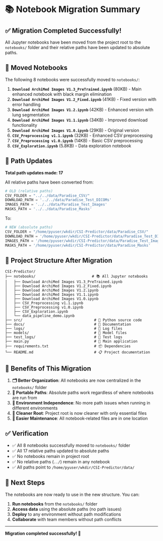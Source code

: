 # 📚 Notebook Migration Summary

## ✅ **Migration Completed Successfully!**

All Jupyter notebooks have been moved from the project root to the `notebooks/` folder and their relative paths have been updated to absolute paths.

## 📁 **Moved Notebooks**

The following 8 notebooks were successfully moved to `notebooks/`:

1. **`Download ArchiMed Images V1.3_PreTrained.ipynb`** (80KB) - Main enhanced notebook with black margin elimination
2. **`Download ArchiMed Images V1.2_Fixed.ipynb`** (41KB) - Fixed version with error handling
3. **`Download ArchiMed Images V1.2.ipynb`** (42KB) - Enhanced version with lung segmentation
4. **`Download ArchiMed Images V1.1.ipynb`** (34KB) - Improved download functionality
5. **`Download ArchiMed Images V1.0.ipynb`** (29KB) - Original version
6. **`CSV_Preprocessing v1.1.ipynb`** (32KB) - Enhanced CSV preprocessing
7. **`CSV_Preprocessing v1.0.ipynb`** (14KB) - Basic CSV preprocessing
8. **`CSV_Exploration.ipynb`** (5.8KB) - Data exploration notebook

## 🔄 **Path Updates**

**Total path updates made: 17**

All relative paths have been converted from:
```python
# OLD (relative paths)
CSV_FOLDER = "../../data/Paradise_CSV/"
DOWNLOAD_PATH = '../../data/Paradise_Test_DICOMs'
IMAGES_PATH = '../../data/Paradise_Test_Images'
MASKS_PATH = '../../data/Paradise_Masks'
```

To:
```python
# NEW (absolute paths)
CSV_FOLDER = "/home/pyuser/wkdir/CSI-Predictor/data/Paradise_CSV/"
DOWNLOAD_PATH = '/home/pyuser/wkdir/CSI-Predictor/data/Paradise_Test_DICOMs'
IMAGES_PATH = '/home/pyuser/wkdir/CSI-Predictor/data/Paradise_Test_Images'
MASKS_PATH = '/home/pyuser/wkdir/CSI-Predictor/data/Paradise_Masks'
```

## 📂 **Project Structure After Migration**

```
CSI-Predictor/
├── notebooks/                          # 📚 All Jupyter notebooks
│   ├── Download ArchiMed Images V1.3_PreTrained.ipynb
│   ├── Download ArchiMed Images V1.2_Fixed.ipynb
│   ├── Download ArchiMed Images V1.2.ipynb
│   ├── Download ArchiMed Images V1.1.ipynb
│   ├── Download ArchiMed Images V1.0.ipynb
│   ├── CSV_Preprocessing v1.1.ipynb
│   ├── CSV_Preprocessing v1.0.ipynb
│   ├── CSV_Exploration.ipynb
│   └── data_pipeline_demo.ipynb
├── src/                                 # 🐍 Python source code
├── docs/                                # 📖 Documentation
├── logs/                                # 📝 Log files
├── models/                              # 🤖 Model files
├── test_logs/                           # 🧪 Test logs
├── main.py                              # 🚀 Main application
├── requirements.txt                     # 📦 Dependencies
└── README.md                            # 📋 Project documentation
```

## 🎯 **Benefits of This Migration**

1. **🗂️ Better Organization**: All notebooks are now centralized in the `notebooks/` folder
2. **🔗 Portable Paths**: Absolute paths work regardless of where notebooks are run from
3. **🚀 Environment Independence**: No more path issues when running in different environments
4. **📁 Cleaner Root**: Project root is now cleaner with only essential files
5. **🔧 Easier Maintenance**: All notebook-related files are in one location

## ✅ **Verification**

- ✅ All 8 notebooks successfully moved to `notebooks/` folder
- ✅ All 17 relative paths updated to absolute paths  
- ✅ No notebooks remain in project root
- ✅ No relative paths (`../`) remain in any notebook
- ✅ All paths point to `/home/pyuser/wkdir/CSI-Predictor/data/`

## 🚀 **Next Steps**

The notebooks are now ready to use in the new structure. You can:

1. **Run notebooks** from the `notebooks/` folder
2. **Access data** using the absolute paths (no path issues)
3. **Deploy** to any environment without path modifications
4. **Collaborate** with team members without path conflicts

---

**Migration completed successfully! 🎉** 